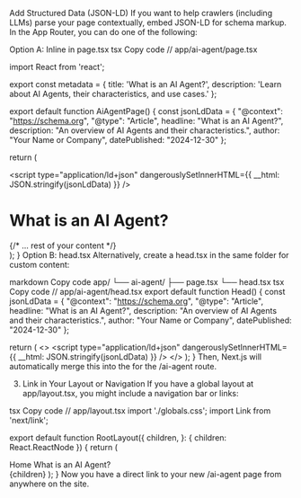 Add Structured Data (JSON-LD)
If you want to help crawlers (including LLMs) parse your page contextually, embed JSON-LD for schema markup. In the App Router, you can do one of the following:

Option A: Inline in page.tsx
tsx
Copy code
// app/ai-agent/page.tsx

import React from 'react';

export const metadata = {
  title: 'What is an AI Agent?',
  description: 'Learn about AI Agents, their characteristics, and use cases.'
};

export default function AiAgentPage() {
  const jsonLdData = {
    "@context": "https://schema.org",
    "@type": "Article",
    headline: "What is an AI Agent?",
    description: "An overview of AI Agents and their characteristics.",
    author: "Your Name or Company",
    datePublished: "2024-12-30"
  };

  return (
    <main>
      <script
        type="application/ld+json"
        dangerouslySetInnerHTML={{ __html: JSON.stringify(jsonLdData) }}
      />
      <h1>What is an AI Agent?</h1>
      {/* ... rest of your content */}
    </main>
  );
}
Option B: head.tsx
Alternatively, create a head.tsx in the same folder for custom <head> content:

markdown
Copy code
app/
  └── ai-agent/
      ├── page.tsx
      └── head.tsx
tsx
Copy code
// app/ai-agent/head.tsx
export default function Head() {
  const jsonLdData = {
    "@context": "https://schema.org",
    "@type": "Article",
    headline: "What is an AI Agent?",
    description: "An overview of AI Agents and their characteristics.",
    author: "Your Name or Company",
    datePublished: "2024-12-30"
  };

  return (
    <>
      <title>What is an AI Agent?</title>
      <meta
        name="description"
        content="Learn about AI Agents, their characteristics, and use cases."
      />
      <script
        type="application/ld+json"
        dangerouslySetInnerHTML={{ __html: JSON.stringify(jsonLdData) }}
      />
    </>
  );
}
Then, Next.js will automatically merge this into the <head> for the /ai-agent route.

3. Link in Your Layout or Navigation
If you have a global layout at app/layout.tsx, you might include a navigation bar or links:

tsx
Copy code
// app/layout.tsx
import './globals.css';
import Link from 'next/link';

export default function RootLayout({
  children,
}: {
  children: React.ReactNode
}) {
  return (
    <html lang="en">
      <body>
        <nav>
          <Link href="/">Home</Link>
          <Link href="/ai-agent">What is an AI Agent?</Link>
        </nav>
        {children}
      </body>
    </html>
  );
}
Now you have a direct link to your new /ai-agent page from anywhere on the site.